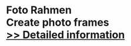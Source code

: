 # Foto Rahmen<br />Create photo frames<br />[>> Detailed information](https://secure.shareit.com/shareit/product.html?productid=300418857&affiliateid=200057808)